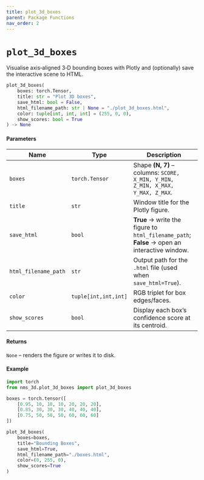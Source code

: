 ```yaml
---
title: plot_3d_boxes
parent: Package Functions
nav_order: 2
---
```


# `plot_3d_boxes`

Visualise axis‑aligned 3‑D bounding boxes with Plotly and (optionally) save the interactive scene to HTML.

```python
plot_3d_boxes(
    boxes: torch.Tensor,
    title: str = "Plot 3D boxes",
    save_html: bool = False,
    html_filename_path: str | None = "./plot_3d_boxes.html",
    color: tuple[int, int, int] = (255, 0, 0),
    show_scores: bool = True
) -> None
```

#### Parameters

| Name                 | Type                 | Description                                                                                  |
| -------------------- | -------------------- | -------------------------------------------------------------------------------------------- |
| `boxes`              | `torch.Tensor`       | Shape **(N, 7)** – columns: `SCORE, X_MIN, Y_MIN, Z_MIN, X_MAX, Y_MAX, Z_MAX`.               |
| `title`              | `str`                | Window title for the Plotly figure.                                                          |
| `save_html`          | `bool`               | **True** → write the figure to `html_filename_path`; **False** → open an interactive window. |
| `html_filename_path` | `str`                | Output path for the `.html` file (used when `save_html=True`).                               |
| `color`              | `tuple[int,int,int]` | RGB triplet for box edges/faces.                                                             |
| `show_scores`        | `bool`               | Display each box’s confidence score at its centroid.                                         |

#### Returns

`None` – renders the figure or writes it to disk.

#### Example

```python
import torch
from nms_3d.plot_3d_boxes import plot_3d_boxes

boxes = torch.tensor([
    [0.95, 10, 10, 10, 20, 20, 20],
    [0.85, 30, 30, 30, 40, 40, 40],
    [0.75, 50, 50, 50, 60, 60, 60]
])

plot_3d_boxes(
    boxes=boxes,
    title="Bounding Boxes",
    save_html=True,
    html_filename_path="./boxes.html",
    color=(0, 255, 0),
    show_scores=True
)
```